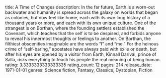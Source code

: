 title: A Time of Changes
description: In the far future, Earth is a worn-out backwater and humanity is spread across the galaxy on worlds that began as colonies, but now feel like home, each with its own long history of a thousand years or more, and each with its own unique culture. One of the strangest is on Borthan, where the founding settlers established the Covenant, which teaches that the self is to be despised, and forbids anyone to reveal his innermost thoughts or feelings to another. On Borthan, the filthiest obscenities imaginable are the words “I” and “me.” For the heinous crime of “self-baring,” apostates have always paid with exile or death, but after his eyes are opened by a visitor from Earth, Kinnall Darival, prince of Salla, risks everything to teach his people the real meaning of being human.
rating: 3.3333333333333335
rating_count: 12
pages: 214
release_date: 1971-01-01
genres: Science fiction, Fantasy, Classics, Dystopian, Fiction